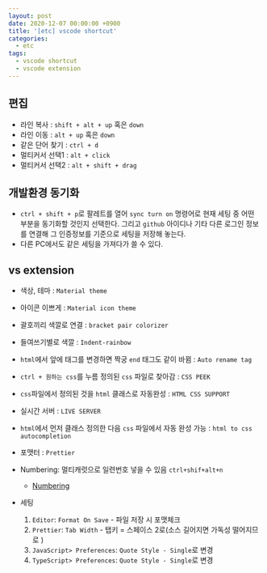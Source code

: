```yaml
---
layout: post
date: 2020-12-07 00:00:00 +0900
title: '[etc] vscode shortcut'
categories:
  - etc
tags:
  - vscode shortcut
  - vscode extension
---
```


## 편집

- 라인 복사 : `shift + alt + up` 혹은 `down`
- 라인 이동 : `alt + up` 혹은 `down`
- 같은 단어 찾기 : `ctrl + d`
- 멀티커서 선택1 : `alt + click`
- 멀티커서 선택2 : `alt + shift + drag`

## 개발환경 동기화

- `ctrl + shift + p`로 팔레트를 열어 `sync turn on` 명령어로 현재 세팅 중 어떤 부분을 동기화할 것인지 선택한다. 그리고 `github` 아이디나 기타 다른 로그인 정보를 연결해  그 인증정보를 기준으로 세팅을 저장해 놓는다.  
- 다른 PC에서도 같은 세팅을 가져다가 쓸 수 있다.  

## vs extension

- 색상, 테마 : `Material theme`
- 아이콘 이쁘게 : `Material icon theme`
- 괄호끼리 색깔로 연결 : `bracket pair colorizer`
- 들여쓰기별로 색깔 : `Indent-rainbow`
- `html`에서 앞에 태그를 변경하면 짝궁 `end` 태그도 같이 바뀜 : `Auto rename tag`
- `ctrl + 원하는 css`를 누름 정의된 `css` 파일로 찾아감 : `CSS PEEK`
- `css`파일에서 정의된 것을 `html` 클래스로 자동완성 : `HTML CSS SUPPORT`
- 실시간 서버 : `LIVE SERVER`
- `html`에서 먼저 클래스 정의한 다음 `css` 파일에서 자동 완성 가능 : `html to css autocompletion`
- 포맷터 : `Prettier`
- Numbering: 멀티캐럿으로 일련번호 넣을 수 있음 `ctrl+shif+alt+n`
  - [Numbering](https://marketplace.visualstudio.com/items?itemName=faressoft.numbering)

- 세팅    
  1) `Editor`: `Format On Save` - 파일 저장 시 포맷체크
  2) `Prettier`: `Tab Width` - 탭키 = 스페이스 2로(소스 길어지면 가독성 떨어지므로 )
  3) `JavaScript> Preferences`: `Quote Style - Single`로 변경
  4) `TypeScript> Preferences`: `Quote Style - Single`로 변경
